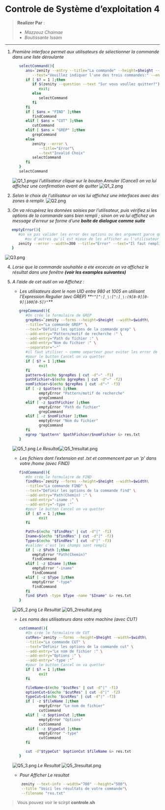 # Controle de Système d’exploitation 4

> **Realizer Par** :
>
> - _Mazzouz Chaimae_
> - _Boutissante Issam_

---

1. _Première interface permet aux utilisateurs de sélectionner la commande dans une liste déroulante_

   ```bash
      selectCommand(){
         ans=`zenity --entry --title="La commande" --height=$height --width=$width\
            --text="Veuillez indiquer l'une des trois commandes:" --entry-text="GREP" FIND CUT`;
         if [ $? = 1 ];then
            if $(zenity --question --text "Sur vous voullez quitter?");then
               exit;
            else
               selectCommand
            fi
         fi
         if [ $ans = "FIND" ];then
            findCommand
         elif [ $ans = "CUT" ];then
            cutCommand
         elif [ $ans = "GREP" ];then
            grepCommand
         else
            zenity --error \
               --title="Error"\
               --text"Invalid Choix"
            selectCommand
         fi
      }
      selectCommand
   ```

   ![Q1_1.png](./images/Q1_1.png "Q1 image")_si l’utilisateur clique sur le bouton Annuler (Cancel) on va lui affichez une confirmation avant de quitter_
   ![Q1_2.png](./images/Q1_2.png "Q2_2.png")

2. _Selon le choix de l’utilisateur on vas lui affichez une interfaces avec des zones à remplir._
   ![Q2.png](./images/Q2.png "Q2.png")

3. _On va récupérez les données saisies par l’utilisateur, puis vérifiez si les options de la commande sans bien rempli ; sinon on va lui affichez un message d’erreur se forme d’une **boite de dialogue comme suite**_

```bash
   emptyError(){
      #on va pas valider les error des options ou des argument parce qu'il peut etre des error de permission
         #ou d'autres qu'il est mieux de les afficher au l'utilisateur
      zenity --error --width=300 --title="Error" --text="Il faut remplir le champs $1"
   }
```

![Q3.png](./images/Q3.png "Q3.png")

4. _Lorse que la commande souhaitée a ete excecute on va affichez le résultat dans une fenêtre **(voir les examples suivantes)**_

5. _A l’aide de cet outil on va Affichez :_

   - _Les utilisateurs dont le nom UID entre 980 et 1005 en utilisant l'Expression Regulier (avc GREP) \*\*`"^[^:]_\:[^:]_\:(9[8-9][0-9]|100[0-5])"`\*\*_

   ```bash
      grepCommand(){
         #On crée le formulaire de GREP
         grepRes=`zenity --forms --height=$height --width=$width\
         --title="La commande GREP" \
         --text="Définir les options de la commande grep" \
         --add-entry="Pattern/motif de recherche :" \
         --add-entry="Path du fichier :" \
         --add-entry="Nom du fichier :" \
         --separator="~"`
         #il faut utiliser ~ comme separteur pour eviter les error de Regex et aussi de savoir si les champs vide
         #pour le button Cancel on va quetter
         if [ $? = 1 ];then
               exit
         fi
         pattern=$(echo $grepRes | cut -d"~" -f1)
         pathFichier=$(echo $grepRes | cut -d"~" -f2)
         nomFichier=$(echo $grepRes | cut -d"~" -f3)
         if [ -z $pattern ];then
               emptyError "Pattern/motif de recherche"
               grepCommand
         elif [ -z $pathFichier ];then
               emptyError "Path du fichier"
               grepCommand
         elif [ -z $nomFichier ];then
               emptyError "Nom du fichier"
               grepCommand
         fi
         egrep "$pattern" $pathFichier/$nomFichier &> res.txt
      }
   ```

   ![Q5_1.png](./images/Q5_1.png "Q5_1.png")
   _Le Resultat_![Q5_1resultat.png](./images/Q5_1resultat.png "Q5_1resultat.png")

   - _Les fichiers dont l’extension est .txt et commencent par un ‘p’ dans votre /home (avec FIND)_

   ```bash
      findCommand(){
         #On crée le formulaire de FIND
         findRes=`zenity --forms --height=$height --width=$width\
         --title="La commande FIND" \
         --text="Définir les options de la commande find" \
         --add-entry="Path(Chemin) :" \
         --add-entry="-iname :" \
         --add-entry="-type :"`
         #pour le button Cancel on va quetter
         if [ $? = 1 ];then
               exit
         fi

         Path=$(echo "$findRes" | cut -d"|" -f1)
         Iname=$(echo "$findRes" | cut -d"|" -f2)
         Type=$(echo "$findRes" | cut -d"|" -f3)
         #valider c'est les champs sont rempli
         if [ -z $Path ];then
            emptyError "Path(Chemin)"
            findCommand
         elif [ -z $Iname ];then
            emptyError "-iname"
            findCommand
         elif [ -z $Type ];then
            emptyError "-type"
            findCommand
         fi
         find $Path -type $Type -name "$Iname" &> res.txt
      }
   ```

   ![Q5_2.png](./images/Q5_2.png "Q5_2.png")
   _Le Resultat_
   ![Q5_2resultat.png](./images/Q5_2resultat.png "Q5_2resultat.png")

   - _Les noms des utilisateurs dans votre machine (avec CUT)_

   ```bash
      cutCommand(){
         #On crée le formulaire de CUT
         cutRes=`zenity --forms --height=$height --width=$width\
         --title="La commande CUT" \
         --text="Définir les options de la commande cut" \
         --add-entry="Le nom de fichier :" \
         --add-entry="Options :" \
         --add-entry="-type :"`
         #pour le button Cancel on va quetter
         if [ $? = 1 ];then
               exit
         fi

         fileName=$(echo "$cutRes" | cut -d"|" -f1)
         optionCut=$(echo "$cutRes" | cut -d"|" -f2)
         typeCut=$(echo "$cutRes" | cut -d"|" -f3)
         if [ -z $fileName ];then
               emptyError "Le nom de fichier"
               cutCommand
         elif [ -z $optionCut ];then
               emptyError "Options"
               cutCommand
         elif [ -z $typeCut ];then
               emptyError "-type"
               cutCommand
         fi

         cut -d"$typeCut" $optionCut $fileName &> res.txt
      }
   ```

   ![Q5_3.png](./images/Q5_3.png "Q5_3.png")
   _Le Resultat_
   ![Q5_3resultat.png](./images/Q5_3resultat.png "Q5_3resultat.png")

   - _Pour Afficher Le resultat_

   ```bash
       zenity --text-info --width="700" --height="500"\
       --title "Voici les résultats de votre commande"\
       --filename "res.txt"
   ```

> Vous pouvez voir le scirpt **controle.sh**

